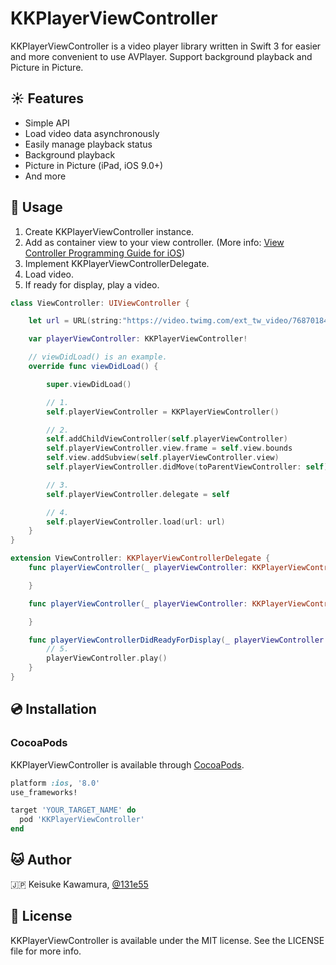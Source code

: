 # KKPlayerViewController

KKPlayerViewController is a video player library written in Swift 3 for easier and more convenient to use AVPlayer.
Support background playback and Picture in Picture.

## :sunny: Features

- Simple API
- Load video data asynchronously
- Easily manage playback status
- Background playback
- Picture in Picture (iPad, iOS 9.0+)
- And more

## :book: Usage

1. Create KKPlayerViewController instance.
2. Add as container view to your view controller. (More info: [View Controller Programming Guide for iOS](https://developer.apple.com/library/ios/featuredarticles/ViewControllerPGforiPhoneOS/ImplementingaContainerViewController.html#//apple_ref/doc/uid/TP40007457-CH11-SW1))
3. Implement KKPlayerViewControllerDelegate.
4. Load video.
5. If ready for display, play a video.

```swift
class ViewController: UIViewController {

    let url = URL(string:"https://video.twimg.com/ext_tw_video/768701846240104449/pu/vid/720x1280/FW9MWNMhhdKfdygm.mp4")!

    var playerViewController: KKPlayerViewController!

    // viewDidLoad() is an example.
    override func viewDidLoad() {

        super.viewDidLoad()

        // 1.
        self.playerViewController = KKPlayerViewController()

        // 2.
        self.addChildViewController(self.playerViewController)
        self.playerViewController.view.frame = self.view.bounds
        self.view.addSubview(self.playerViewController.view)
        self.playerViewController.didMove(toParentViewController: self)

        // 3.
        self.playerViewController.delegate = self

        // 4.
        self.playerViewController.load(url: url)
    }
}

extension ViewController: KKPlayerViewControllerDelegate {
    func playerViewController(_ playerViewController: KKPlayerViewController, didChangePlayerStatus status: PlayerStatus) {

    }

    func playerViewController(_ playerViewController: KKPlayerViewController, didChangePlaybackStatus status: PlaybackStatus) {

    }

    func playerViewControllerDidReadyForDisplay(_ playerViewController: KKPlayerViewController) {
        // 5.
        playerViewController.play()
    }
}
```

## :cd: Installation

### CocoaPods

KKPlayerViewController is available through [CocoaPods](http://cocoapods.org).

```ruby
platform :ios, '8.0'
use_frameworks!

target 'YOUR_TARGET_NAME' do
  pod 'KKPlayerViewController'
end
```

## :cat: Author

:jp: Keisuke Kawamura, [@131e55](https://twitter.com/131e55)

## :page_facing_up: License

KKPlayerViewController is available under the MIT license. See the LICENSE file for more info.
